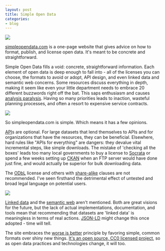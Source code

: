 ```yaml
---
layout: post
title: Simple Open Data
categories:
- blog
---
```


<a href='http://simpleopendata.com/'><img src='http://farm3.staticflickr.com/2855/12510583234_2d46d5ec00_h.jpg' class='white-on-white' /></a>

[simpleopendata.com](http://simpleopendata.com/) is a one-page website that gives advice on how to format, publish, and license open data. It's meant to be concrete and straightforward.

Simple Open Data fills a void: concrete, straightforward information. Each element of open data is deep enough to fall into - all of the licenses you can choose, the formats to avoid or adopt, API design, and even linked data and semantic web concerns. Some resources discuss everything in depth, making it seem like even your little department needs to embrace 20 different buzzwords right off the bat. This saps enthusiasm and causes [analysis paralysis](http://en.wikipedia.org/wiki/Analysis_paralysis). Having so many priorities leads to inaction, wasteful planning processes, and often a resort to expensive service contracts.

![](http://farm6.staticflickr.com/5546/12523131583_3b67ccfd81_b.jpg)

So simpleopendata.com is simple. Which means it has a few opinions.

[API](http://en.wikipedia.org/wiki/Application_programming_interface)s are optional. For large datasets that lend themselves to APIs and for organizations that have the resources, they can be beneficial. Elsewhere, hard rules like "APIs for everything" are dangers: they devalue vital incremental steps, like simple downloads. The mistake of 'checking all the boxes' leads too many local governments to buy a license to [Socrata](http://www.socrata.com/) or spend a few weeks setting up [CKAN](http://ckan.org/) when an FTP server would have done just fine, and would actually be superior for bulk downloading data.

The [ODbL](http://opendatacommons.org/licenses/odbl/) license and others with [share-alike](https://en.wikipedia.org/wiki/Share-alike) clauses are not recommended. I've seen firsthand the detrimental effect of untested and broad legal language on potential users.

![](http://farm4.staticflickr.com/3666/12522914103_02371dddb3_b.jpg)

[Linked data](http://linkeddata.org/) and the [semantic web](http://en.wikipedia.org/wiki/Semantic_Web) aren't mentioned. Both are great visions for the future, but the lack of actual implementations, documentation, and tools mean that recommending that datasets are 'linked data' is meaningless in terms of real actions. [JSON-LD](http://manu.sporny.org/2014/json-ld-origins-2/) might change this once adopted - time will tell.

The site embraces the [worse is better](http://www.jwz.org/doc/worse-is-better.html) principle by favoring simple, common formats over shiny new things. [It's an open source, CC0 licensed project](https://github.com/tmcw/simpleopendata), so as open data practices and technologies change, it will too.